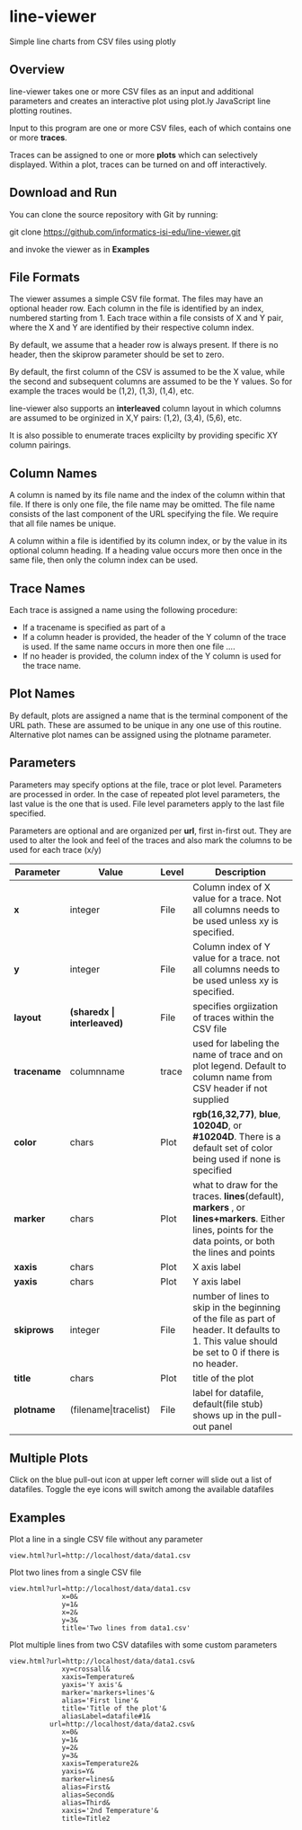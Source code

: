 # line-viewer

Simple line charts from CSV files using plotly

## Overview

line-viewer takes one or more CSV files as an input and additional parameters and creates an interactive plot using plot.ly JavaScript line plotting routines.

Input to this program are one or more CSV files, each of which contains one or more **traces**.  

Traces can be assigned to one or more **plots** which can selectively displayed.  Within a plot, traces can be turned on and off interactively.

## Download and Run 

You can clone the source repository with Git by running:

  git clone https://github.com/informatics-isi-edu/line-viewer.git

and invoke the viewer as in **Examples**


## File Formats

The viewer assumes a simple CSV file format.
The files may have an optional header row. Each column in the file is identified by an index, numbered starting from 1.  Each trace within a file consists of X and Y pair, where the X and Y are identified by their respective column index.  

By default, we assume that a header row is always present.  If there is no header, then the skiprow parameter should be set to zero.

By default, the first column of the CSV is assumed to be the X value, while the second and subsequent columns are assumed to be the Y values.  So for example the traces would be (1,2), (1,3), (1,4), etc.

line-viewer also supports an **interleaved** column layout in which columns are assumed to be orginized in X,Y pairs:  (1,2), (3,4), (5,6), etc.

It is also possible to enumerate traces explicilty by providing specific XY column pairings.

## Column Names

A column is named by its file name and the index of the column within that file.  If there is only one file, the file name may be omitted.  The file name consists of the last component of the URL specifying the file.  We require that all file names be unique.

A column within a file is identified by its column index, or by the value in its optional column heading.  If a heading value occurs more then once in the same file, then only the column index can be used.

## Trace Names

Each trace is assigned a name using the following procedure:
- If a tracename is specified as part of a 
- If a column header is provided, the header of the Y column of the trace is used.  If the same name occurs in more then one file ....
- If no header is provided, the column index of the Y column is used for the trace name.

## Plot Names

By default, plots are assigned a name that is the terminal component of the URL path.  These are assumed to be unique in any one use of this routine.  Alternative plot names can be assigned using the plotname parameter.

## Parameters
 
Parameters may specify options at the file, trace or plot level. Parameters are processed in order.  In the case of repeated plot level parameters, the last value is the one that is used.  File level parameters apply to the last file specified.  

Parameters are optional and are organized per **url**, first in-first out.  They are used to alter the look and feel of the traces and also mark the columns to be used for each trace (x/y)

| Parameter | Value | Level | Description |
| --- | --- | --- | --- |
| **x** | integer | File | Column index of X value for a trace. Not all columns needs to be used unless xy is specified. |
| **y** | integer | File | Column index of Y value for a trace. not all columns needs to be used unless xy is specified. |
| **layout** | **(sharedx \| interleaved)** | File | specifies orgiization of traces within the CSV file | 
| **tracename** | columnname | trace  | used for labeling the name of trace and on plot legend. Default to column name from CSV header if not supplied |
| **color** | chars | Plot | **rgb(16,32,77)**, **blue**, **10204D**, or **#10204D**. There is a default set of color being used if none is specified |
| **marker** | chars | Plot | what to draw for the traces.  **lines**(default), **markers** , or **lines+markers**. Either lines, points for the data points, or both the lines and points |
| **xaxis** | chars | Plot | X axis label |
| **yaxis** | chars | Plot | Y axis label |
| **skiprows** | integer | File |  number of lines to skip in the beginning of the file as part of header. It defaults to 1. This value should be set to 0 if there is no header.|
| **title** | chars | Plot | title of the plot |
| **plotname** | (filename\|tracelist) | File | label for datafile, default(file stub) shows up in the pull-out panel |

## Multiple Plots

Click on the blue pull-out icon at upper left corner will slide out a list of datafiles. Toggle the eye icons will switch among the available datafiles

## Examples

Plot a line in a single CSV file without any parameter

```
view.html?url=http://localhost/data/data1.csv

```

Plot two lines from a single CSV file

```
view.html?url=http://localhost/data/data1.csv
             x=0&
             y=1&
             x=2&
             y=3&
             title='Two lines from data1.csv'

```

Plot multiple lines from two CSV datafiles with some custom parameters

```
view.html?url=http://localhost/data/data1.csv&
             xy=crossall&
             xaxis=Temperature&
             yaxis='Y axis'&
             marker='markers+lines'&
             alias='First line'&
             title='Title of the plot'&
             aliasLabel=datafile#1&
          url=http://localhost/data/data2.csv&
             x=0&
             y=1&
             y=2&
             y=3&
             xaxis=Temperature2&
             yaxis=Y&
             marker=lines&
             alias=First&
             alias=Second&
             alias=Third&
             xaxis='2nd Temperature'&
             title=Title2
```

